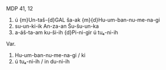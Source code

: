 MDP 41, 12
1. ú {m}Un-taš-{d}GAL ša-ak {m}{d}Hu-um-ban-nu-me-na-gi
2. su-un-ki-ik An-za-an Šu-šu-un-ka
3. a-áš-ta-am ku-ši-ih {d}Pi-ni-gìr ú tu₄-ni-ih
   
Var.

1. Hu-um-ban-nu-me-na-gi / ki
3. ú tu₄-ni-ih / in du-ni-ih

